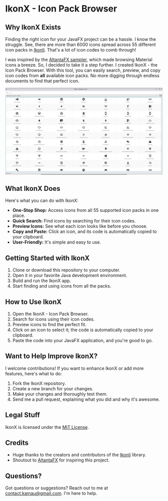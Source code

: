 # IkonX - Icon Pack Browser

## Why IkonX Exists

Finding the right icon for your JavaFX project can be a hassle. I know the struggle. See, there are more than 6000 icons spread across 55 different icon packs in [Ikonli](https://github.com/kordamp/ikonli). That's a lot of icon codes to comb through!

I was inspired by the [AltantaFX sampler](https://downloads.hydraulic.dev/atlantafx/sampler/download.html), which made browsing Material icons a breeze. So, I decided to take it a step further. I created IkonX - the Icon Pack Browser. With this tool, you can easily search, preview, and copy icon codes from **all** available icon packs. No more digging through endless documents to find that perfect icon.

![Screenshot](assets/screenshot_2023-09-07_16-29-46.png)

## What IkonX Does

Here's what you can do with IkonX:

- **One-Stop Shop:** Access icons from all 55 supported icon packs in one place.
- **Quick Search:** Find icons by searching for their icon codes.
- **Preview Icons:** See what each icon looks like before you choose.
- **Copy and Paste:** Click an icon, and its code is automatically copied to your clipboard.
- **User-Friendly:** It's simple and easy to use.

## Getting Started with IkonX

1. Clone or download this repository to your computer.
2. Open it in your favorite Java development environment.
3. Build and run the IkonX app.
4. Start finding and using icons from all the packs.

## How to Use IkonX

1. Open the IkonX - Icon Pack Browser.
2. Search for icons using their icon codes.
3. Preview icons to find the perfect fit.
4. Click on an icon to select it; the code is automatically copied to your clipboard.
5. Paste the code into your JavaFX application, and you're good to go.

## Want to Help Improve IkonX?

I welcome contributions! If you want to enhance IkonX or add more features, here's what to do:

1. Fork the IkonX repository.
2. Create a new branch for your changes.
3. Make your changes and thoroughly test them.
4. Send me a pull request, explaining what you did and why it's awesome.

## Legal Stuff

IkonX is licensed under the [MIT License](https://opensource.org/license/mit/).

## Credits

- Huge thanks to the creators and contributors of the [Ikonli](https://github.com/kordamp/ikonli) library.
- Shoutout to [AltantaFX](https://mkpaz.github.io/atlantafx) for inspiring this project.

## Questions?

Got questions or suggestions? Reach out to me at [contact.kamau@gmail.com](mailto:contact.kamau@gmail.com). I'm here to help.

